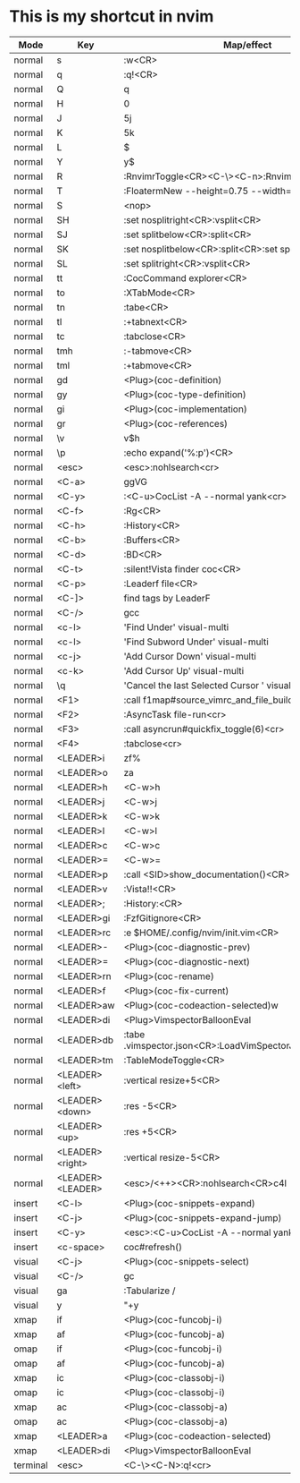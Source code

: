 # This is my shortcut in nvim

| Mode     | Key              | Map/effect                                                |
|----------|------------------|-----------------------------------------------------------|
| normal   | s                | :w<CR\>                                                    |
| normal   | q                | :q!<CR\>                                                   |
| normal   | Q                | q                                                         |
| normal   | H                | 0                                                         |
| normal   | J                | 5j                                                        |
| normal   | K                | 5k                                                        |
| normal   | L                | $                                                         |
| normal   | Y                | y$                                                        |
| normal   | R                | :RnvimrToggle<CR\><C-\\><C-n\>:RnvimrResize 0<CR\>            |
| normal   | T                | :FloatermNew --height=0.75 --width=0.7<cr\>                |
| normal   | S                | <nop\>                                                     |
| normal   | SH               | :set nosplitright<CR\>:vsplit<CR\>                          |
| normal   | SJ               | :set splitbelow<CR\>:split<CR\>                             |
| normal   | SK               | :set nosplitbelow<CR\>:split<CR\>:set splitbelow<CR\>        |
| normal   | SL               | :set splitright<CR\>:vsplit<CR\>                            |
| normal   | tt               | :CocCommand explorer<CR\>                                  |
| normal   | to               | :XTabMode<CR\>                                             |
| normal   | tn               | :tabe<CR\>                                                 |
| normal   | tl               | :+tabnext<CR\>                                             |
| normal   | tc               | :tabclose<CR\>                                             |
| normal   | tmh              | :-tabmove<CR\>                                             |
| normal   | tml              | :+tabmove<CR\>                                             |
| normal   | gd               | <Plug\>(coc-definition)                                    |
| normal   | gy               | <Plug\>(coc-type-definition)                               |
| normal   | gi               | <Plug\>(coc-implementation)                                |
| normal   | gr               | <Plug\>(coc-references)                                    |
| normal   | \v               | v$h                                                       |
| normal   | \p               | :echo expand('%:p')<CR\>                                   |
| normal   | <esc\>            | <esc\>:nohlsearch<cr\>                                      |
| normal   | <C-a\>            | ggVG                                                      |
| normal   | <C-y\>            | :<C-u\>CocList -A --normal yank<cr\>                        |
| normal   | <C-f\>            | :Rg<CR\>                                                   |
| normal   | <C-h\>            | :History<CR\>                                              |
| normal   | <C-b\>            | :Buffers<CR\>                                              |
| normal   | <C-d\>            | :BD<CR\>                                                   |
| normal   | <C-t\>            | :silent!Vista finder coc<CR\>                              |
| normal   | <C-p\>            | :Leaderf file<CR\>                                         |
| normal   | <C-]\>            | find tags by LeaderF                                      |
| normal   | <C-/\>            | gcc                                                       |
| normal   | <c-l\>            | 'Find Under' visual-multi                                 |
| normal   | <c-l\>            | 'Find Subword Under' visual-multi                         |
| normal   | <c-j\>            | 'Add Cursor Down' visual-multi                            |
| normal   | <c-k\>            | 'Add Cursor Up' visual-multi                              |
| normal   | \\q              | 'Cancel the last Selected Cursor ' visual-multi           |
| normal   | <F1\>             | :call f1map#source_vimrc_and_file_build()<cr\>             |
| normal   | <F2\>             | :AsyncTask file-run<cr\>                                   |
| normal   | <F3\>             | :call asyncrun#quickfix_toggle(6)<cr\>                     |
| normal   | <F4\>             | :tabclose<cr\>                                             |
| normal   | <LEADER\>i        | zf%                                                       |
| normal   | <LEADER\>o        | za                                                        |
| normal   | <LEADER\>h        | <C-w\>h                                                    |
| normal   | <LEADER\>j        | <C-w\>j                                                    |
| normal   | <LEADER\>k        | <C-w\>k                                                    |
| normal   | <LEADER\>l        | <C-w\>l                                                    |
| normal   | <LEADER\>c        | <C-w\>c                                                    |
| normal   | <LEADER\>=        | <C-w\>=                                                    |
| normal   | <LEADER\>p        | :call <SID\>show_documentation()<CR\>                       |
| normal   | <LEADER\>v        | :Vista!!<CR\>                                              |
| normal   | <LEADER\>;        | :History:<CR\>                                             |
| normal   | <LEADER\>gi       | :FzfGitignore<CR\>                                         |
| normal   | <LEADER\>rc       | :e $HOME/.config/nvim/init.vim<CR\>                        |
| normal   | <LEADER\>-        | <Plug\>(coc-diagnostic-prev)                               |
| normal   | <LEADER\>=        | <Plug\>(coc-diagnostic-next)                               |
| normal   | <LEADER\>rn       | <Plug\>(coc-rename)                                        |
| normal   | <LEADER\>f        | <Plug\>(coc-fix-current)                                   |
| normal   | <LEADER\>aw       | <Plug\>(coc-codeaction-selected)w                          |
| normal   | <LEADER\>di       | <Plug\>VimspectorBalloonEval                               |
| normal   | <LEADER\>db       | :tabe .vimspector.json<CR\>:LoadVimSpectorJsonTemplate<CR\> |
| normal   | <LEADER\>tm       | :TableModeToggle<CR\>                                      |
| normal   | <LEADER\><left\>   | :vertical resize+5<CR\>                                    |
| normal   | <LEADER\><down\>   | :res -5<CR\>                                               |
| normal   | <LEADER\><up\>     | :res +5<CR\>                                               |
| normal   | <LEADER\><right\>  | :vertical resize-5<CR\>                                    |
| normal   | <LEADER\><LEADER\> | <esc\>/<++\><CR\>:nohlsearch<CR\>c4l                          |
| insert   | <C-l\>            | <Plug\>(coc-snippets-expand)                               |
| insert   | <C-j\>            | <Plug\>(coc-snippets-expand-jump)                          |
| insert   | <C-y\>            | <esc\>:<C-u\>CocList -A --normal yank<cr\>                   |
| insert   | <c-space\>        | coc#refresh()                                             |
| visual   | <C-j\>            | <Plug\>(coc-snippets-select)                               |
| visual   | <C-/\>            | gc                                                        |
| visual   | ga               | :Tabularize /                                             |
| visual   | y                | "+y                                                       |
| xmap     | if               | <Plug\>(coc-funcobj-i)                                     |
| xmap     | af               | <Plug\>(coc-funcobj-a)                                     |
| omap     | if               | <Plug\>(coc-funcobj-i)                                     |
| omap     | af               | <Plug\>(coc-funcobj-a)                                     |
| xmap     | ic               | <Plug\>(coc-classobj-i)                                    |
| omap     | ic               | <Plug\>(coc-classobj-i)                                    |
| xmap     | ac               | <Plug\>(coc-classobj-a)                                    |
| omap     | ac               | <Plug\>(coc-classobj-a)                                    |
| xmap     | <LEADER\>a        | <Plug\>(coc-codeaction-selected)                           |
| xmap     | <LEADER\>di       | <Plug\>VimspectorBalloonEval                               |
| terminal | <esc\>            | <C-\\><C-N\>:q!<cr\>                                         |













